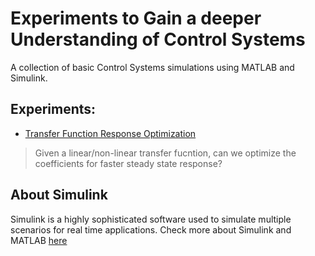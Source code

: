 # Experiments to Gain a deeper Understanding of Control Systems

A collection of basic Control Systems simulations using MATLAB and Simulink.

## Experiments:
* [Transfer Function Response Optimization](https://github.com/Anuj-Attri/basic-control-systems/tree/master/Transfer-Function-Tuning)
> Given a linear/non-linear transfer fucntion, can we optimize the coefficients for faster steady state response?

## About Simulink 

Simulink is a highly sophisticated software used to simulate multiple scenarios for real time applications. Check more about Simulink and MATLAB [here](https://www.mathworks.com/?s_tid=gn_logo)
